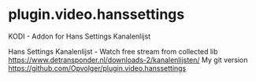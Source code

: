plugin.video.hanssettings
================

KODI - Addon for Hans Settings Kanalenlijst

Hans Settings Kanalenlijst - Watch free stream from collected lib https://www.detransponder.nl/downloads-2/kanalenlijsten/
My git version https://github.com/Opvolger/plugin.video.hanssettings 
